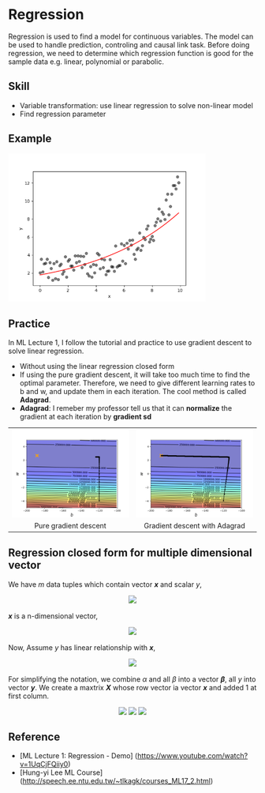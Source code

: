 # Regression
Regression is used to find a model for continuous variables. The model can be used to handle prediction, controling and causal link task. Before doing regression, we need to determine which regression function is good for the sample data e.g. linear, polynomial or parabolic.

## Skill
+ Variable transformation: use linear regression to solve non-linear model
+ Find regression parameter

## Example
<img width="400" src="https://github.com/ChienKangLu/Regression/blob/master/regression/img1.png" />

## Practice
In ML Lecture 1, I follow the tutorial and practice to use gradient descent to solve linear regression.
+ Without using the linear regression closed form
+ If using the pure gradient descent, it will take too much time to find the optimal parameter. Therefore, we need to give different learning rates to b and w, and update them in each iteration. The cool method is called **Adagrad**.
+ **Adagrad**: I remeber my professor tell us that it can **normalize** the gradient at each iteration by **gradient sd**

<Table>
   <tr>
      <td><img width="400" src="https://github.com/ChienKangLu/Regression/blob/master/ML_Lecture/gradient.png" /></td>
      <td><img width="400" src="https://github.com/ChienKangLu/Regression/blob/master/ML_Lecture/gradient%20with%20adagrad.png" /></td>
   </tr>
   <tr>
      <td align="center">Pure gradient descent</td>
      <td align="center">Gradient descent with Adagrad</td>
   </tr>
</Table>

## Regression closed form for multiple dimensional vector
<p> We have <i>m</i> data tuples which contain vector <i><b>x</b></i> and scalar <i>y</i>,</p>
<p align="center">
<img src="https://latex.codecogs.com/svg.latex?data%20%3D%20%5C%7B%28%5Ctextbf%7B%5Ctextit%7Bx%7D%7D_%5Ctextbf%7B%5Ctextit%7Bi%7D%7D%2Cy_i%29%5C%7D%2Ci%3D1%5Ccdots%20m" />
</p>

<p><i><b>x</b></i> is a n-dimensional vector,</p>
<p align="center">
<img src="http://latex.codecogs.com/svg.latex?%5Ctextbf%7B%5Ctextit%7Bx%7D%7D_%5Ctextbf%7B%5Ctextit%7Bi%7D%7D%3D%5Cbegin%7Bbmatrix%7Dx_i_1%20%5C%5Cx_i_2%5C%5C%5Cvdots%5C%5C%20x_i_n%5Cend%7Bbmatrix%7D_%7Bn*1%7D" />
</p>

<p>Now, Assume <i>y</i> has linear relationship with <i><b>x</b></i>,</p>
<p align="center">
<img src="http://latex.codecogs.com/svg.latex?y_i=\alpha&plus;\beta&space;_1x_i_1&plus;\beta&space;_2x_i_2&plus;\cdots&plus;\beta_nx_i_n" />
</p>

<p>For simplifying the notation, we combine <i>&alpha;</i> and all <i>&beta;</i> into a vector <i><b>&beta;</b></i>, all <i>y</i> into vector <i><b>y</b></i>. We create a maxtrix <i><b>X</b></i> whose row vector ia vector <i><b>x</b></i> and added 1 at first column.</p>

<p align="center">
<img src="http://latex.codecogs.com/svg.latex?%24%5Cmathit%20%7B%5Cboldmath%20%24%5Cbeta%24%7D%20%24%3D%5Cbegin%7Bbmatrix%7D%5Calpha%5C%5C%5Cbeta_1%5C%5C%5Cbeta_2%5C%5C%5Cvdots%5C%5C%5Cbeta_n%5Cend%7Bbmatrix%7D_%7B%28n&plus;1%29*1%7D" />
<img src="https://latex.codecogs.com/svg.latex?%5Ctextbf%7B%5Ctextit%7By%7D%7D%20%3D%20%5Cbegin%7Bbmatrix%7Dy_1%5C%5Cy_2%5C%5Cy_3%5C%5C%5Cvdots%5C%5Cy_m%5Cend%7Bbmatrix%7D_%7Bm&plus;1%7D" />
<img src="https://latex.codecogs.com/svg.latex?%5Ctextbf%7B%5Ctextit%7BX%7D%7D%20%3D%20%5Cbegin%7Bbmatrix%7D%201%26%20x_i_1%20%26%20x_i_1%20%26%20%5Ccdots%20%26%20x_i_n%20%5C%5C%20%26%20%26%20%5Cvdots%20%26%20%26%5C%5C%201%26%20x_m_1%20%26%20x_m_1%20%26%20%5Ccdots%20%26%20x_m_n%20%5Cend%7Bbmatrix%7D_%7Bm*%28n&plus;1%29%7D" />
</p>



## Reference
+ [ML Lecture 1: Regression - Demo] (https://www.youtube.com/watch?v=1UqCjFQiiy0)
+ [Hung-yi Lee ML Course] (http://speech.ee.ntu.edu.tw/~tlkagk/courses_ML17_2.html)

